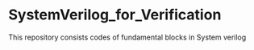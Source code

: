 # SystemVerilog_for_Verification
This repository consists codes of fundamental blocks in System verilog
